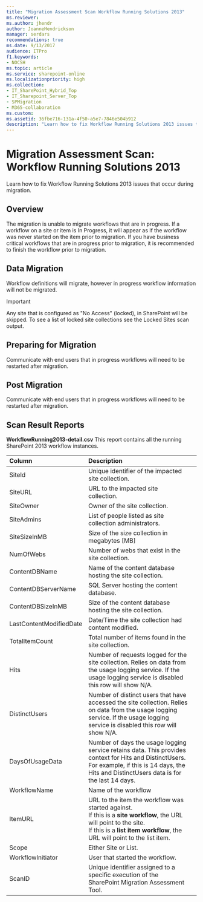 ```yaml
---
title: "Migration Assessment Scan Workflow Running Solutions 2013"
ms.reviewer: 
ms.author: jhendr
author: JoanneHendrickson
manager: serdars
recommendations: true
ms.date: 9/13/2017
audience: ITPro
f1.keywords:
- NOCSH
ms.topic: article
ms.service: sharepoint-online
ms.localizationpriority: high
ms.collection:
- IT_SharePoint_Hybrid_Top
- IT_Sharepoint_Server_Top
- SPMigration
- M365-collaboration
ms.custom:
ms.assetid: 36fbe716-131a-4f50-a5e7-7846e504b912
description: "Learn how to fix Workflow Running Solutions 2013 issues that occur during migration."
---
```


# Migration Assessment Scan: Workflow Running Solutions 2013

Learn how to fix Workflow Running Solutions 2013 issues that occur during migration.
  
## Overview

The migration is unable to migrate workflows that are in progress. If a workflow on a site or item is In Progress, it will appear as if the workflow was never started on the item prior to migration. If you have business critical workflows that are in progress prior to migration, it is recommended to finish the workflow prior to migration.
  
## Data Migration

Workflow definitions will migrate, however in progress workflow information will not be migrated.
  
> [!IMPORTANT]
> Any site that is configured as "No Access" (locked), in SharePoint will be skipped. To see a list of locked site collections see the Locked Sites scan output. 
  
## Preparing for Migration

Communicate with end users that in progress workflows will need to be restarted after migration.
  
## Post Migration

Communicate with end users that in progress workflows will need to be restarted after migration.
  
## Scan Result Reports

 **WorkflowRunning2013-detail.csv** This report contains all the running SharePoint 2013 workflow instances. 
  
|Column|Description||
|:-----|:-----|:-----|
|SiteId  <br/> |Unique identifier of the impacted site collection.  <br/> ||
|SiteURL  <br/> |URL to the impacted site collection.  <br/> ||
|SiteOwner  <br/> |Owner of the site collection.  <br/> ||
|SiteAdmins  <br/> |List of people listed as site collection administrators.  <br/> ||
|SiteSizeInMB  <br/> |Size of the size collection in megabytes [MB]  <br/> ||
|NumOfWebs  <br/> |Number of webs that exist in the site collection.  <br/> ||
|ContentDBName  <br/> |Name of the content database hosting the site collection.  <br/> ||
|ContentDBServerName  <br/> |SQL Server hosting the content database.  <br/> ||
|ContentDBSizeInMB  <br/> |Size of the content database hosting the site collection.  <br/> ||
|LastContentModifiedDate  <br/> |Date/Time the site collection had content modified.  <br/> ||
|TotalItemCount  <br/> |Total number of items found in the site collection.  <br/> ||
|Hits  <br/> |Number of requests logged for the site collection. Relies on data from the usage logging service. If the usage logging service is disabled this row will show N/A.  <br/> ||
|DistinctUsers  <br/> |Number of distinct users that have accessed the site collection. Relies on data from the usage logging service. If the usage logging service is disabled this row will show N/A.  <br/> ||
|DaysOfUsageData  <br/> |Number of days the usage logging service retains data. This provides context for Hits and DistinctUsers. For example, if this is 14 days, the Hits and DistinctUsers data is for the last 14 days.  <br/> ||
|WorkflowName  <br/> |Name of the workflow  <br/> ||
|ItemURL  <br/> |URL to the item the workflow was started against.  <br/> If this is a **site workflow**, the URL will point to the site.  <br/> If this is a **list item workflow**, the URL will point to the list item.  <br/> ||
|Scope  <br/> |Either Site or List.  <br/> ||
|WorkflowInitiator  <br/> |User that started the workflow.  <br/> ||
|ScanID  <br/> |Unique identifier assigned to a specific execution of the SharePoint Migration Assessment Tool.  <br/> ||
   

